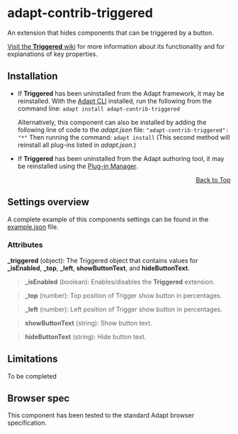 # adapt-contrib-triggered
An extension that hides components that can be triggered by a button.

[Visit the **Triggered** wiki](https://github.com/adaptlearning/adapt-contrib-triggered/wiki) for more information about its functionality and for explanations of key properties.

## Installation
* If **Triggered** has been uninstalled from the Adapt framework, it may be reinstalled.
With the [Adapt CLI](https://github.com/adaptlearning/adapt-cli) installed, run the following from the command line:
    `adapt install adapt-contrib-triggered`

    Alternatively, this component can also be installed by adding the following line of code to the *adapt.json* file:
    `"adapt-contrib-triggered": "*"`
    Then running the command:
    `adapt install`
    (This second method will reinstall all plug-ins listed in *adapt.json*.)

* If **Triggered** has been uninstalled from the Adapt authoring tool, it may be reinstalled using the [Plug-in Manager](https://github.com/adaptlearning/adapt_authoring/wiki/Plugin-Manager).
<div float align=right><a href="#top">Back to Top</a></div>

## Settings overview

A complete example of this components settings can be found in the [example.json](https://github.com/adaptlearning/adapt-contrib-triggered/blob/master/example.json) file.

### Attributes

**_triggered** (object): The Triggered object that contains values for **_isEnabled**, **_top**, **_left**, **showButtonText**, and **hideButtonText**.

>**_isEnabled** (boolean): Enables/disables the **Triggered** extension.

>**_top** (number): Top position of Trigger show button in percentages.

>**_left** (number): Left position of Trigger show button in percentages.

>**showButtonText** (string): Show button text.

>**hideButtonText** (string): Hide button text.

## Limitations

To be completed

## Browser spec

This component has been tested to the standard Adapt browser specification.
